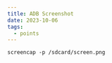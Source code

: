 ```yaml
---
title: ADB Screenshot
date: 2023-10-06
tags:
  - points
---
```

```
screencap -p /sdcard/screen.png
```

